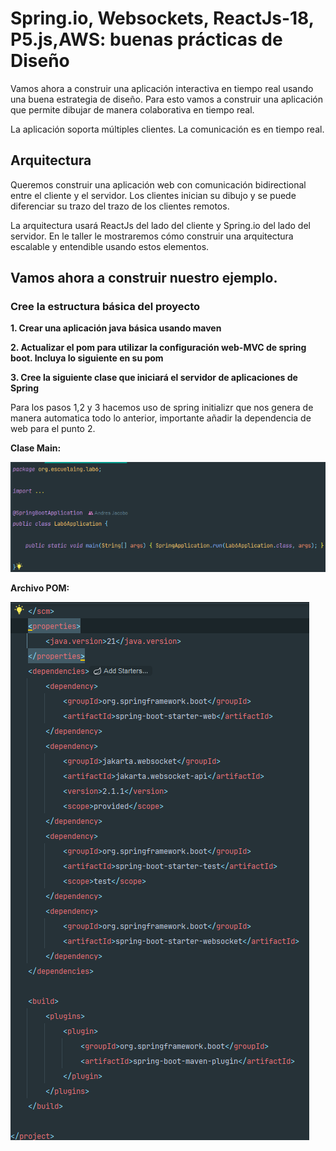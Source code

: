 # Spring.io, Websockets, ReactJs-18, P5.js,AWS: buenas prácticas de Diseño

Vamos ahora a construir una aplicación interactiva en tiempo real usando una
buena estrategia de diseño. Para esto vamos a construir una aplicación que
permite dibujar de manera colaborativa en tiempo real.

La aplicación soporta múltiples clientes. La comunicación es en tiempo real.

## Arquitectura

Queremos construir una aplicación web con comunicación bidirectional entre el
cliente y el servidor. Los clientes inician su dibujo y se puede diferenciar su trazo
del trazo de los clientes remotos.

La arquitectura usará ReactJs del lado del cliente y Spring.io del lado del servidor.
En le taller le mostraremos cómo construir una arquitectura escalable y entendible
usando estos elementos.

## Vamos ahora a construir nuestro ejemplo.

### Cree la estructura básica del proyecto

**1. Crear una aplicación java básica usando maven**

**2. Actualizar el pom para utilizar la configuración web-MVC de spring boot. Incluya lo siguiente en su pom**

**3. Cree la siguiente clase que iniciará el servidor de aplicaciones de Spring**

Para los pasos 1,2 y 3 hacemos uso de spring initializr que nos genera de manera automatica todo lo anterior, importante añadir la dependencia de web para el punto 2.

**Clase Main:**

![](./images/imagen1.png)

**Archivo POM:**

![](./images/imagen2.png)
